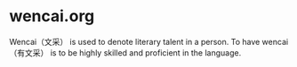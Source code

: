 # wencai.org

Wencai（文采） is used to denote literary talent in a person. To have wencai （有文采） is to be highly skilled and proficient in the language.
